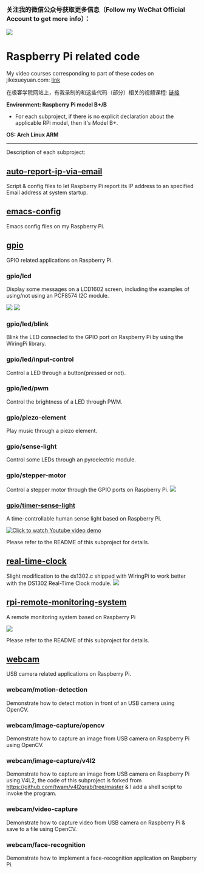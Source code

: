 ### 关注我的微信公众号获取更多信息（Follow my WeChat Official Account to get more info）：
![](https://raw.githubusercontent.com/codelast/raspberry-pi/master/codelast_wechat_qr_code.jpg)

# Raspberry Pi related code
My video courses corresponding to part of these codes on jikexueyuan.com: [link](http://search.jikexueyuan.com/course/?q=%E6%A0%91%E8%8E%93%E6%B4%BE "Click to watch")

在极客学院网站上，有我录制的和这些代码（部分）相关的视频课程: [链接](http://search.jikexueyuan.com/course/?q=%E6%A0%91%E8%8E%93%E6%B4%BE "点击跳转到极客学院查看")

**Environment: Raspberry Pi model B+/B**
* For each subproject, if there is no explicit declaration about the applicable RPi model, then it's Model B+.

**OS: Arch Linux ARM**

****

Description of each subproject:

## [auto-report-ip-via-email](./auto-report-ip-via-email)
Script & config files to let Raspberry Pi report its IP address to an specified Email address at system startup.

## [emacs-config](./emacs-config)
Emacs config files on my Raspberry Pi.

## [gpio](./gpio)
GPIO related applications on Raspberry Pi.
### gpio/lcd
Display some messages on a LCD1602 screen, including the examples of using/not using an PCF8574 I2C module.

![](https://raw.githubusercontent.com/codelast/raspberry-pi/master/gpio/lcd/demo/lcd1602-8bit-display.png)
![](https://raw.githubusercontent.com/codelast/raspberry-pi/master/gpio/lcd/demo/lcd1602-with-i2c-2.jpg)
### gpio/led/blink
Blink the LED connected to the GPIO port on Raspberry Pi by using the WiringPi library.
### gpio/led/input-control
Control a LED through a button(pressed or not).
### gpio/led/pwm
Control the brightness of a LED through PWM.
### gpio/piezo-element
Play music through a piezo element.
### gpio/sense-light
Control some LEDs through an pyroelectric module.
### gpio/stepper-motor
Control a stepper motor through the GPIO ports on Raspberry Pi.
![](https://raw.githubusercontent.com/codelast/raspberry-pi/master/gpio/stepper-motor/demo/stepper-motor.png)
### [gpio/timer-sense-light](./gpio/timer-sense-light)
A time-controllable human sense light based on Raspberry Pi.

[![Click to watch Youtube video demo](https://raw.githubusercontent.com/codelast/raspberry-pi/master/gpio/timer-sense-light/demo/finished_product_1.jpg)](https://www.youtube.com/watch?v=_6llPyMW7_M)

Please refer to the README of this subproject for details.

## [real-time-clock](./real-time-clock)
Slight modification to the ds1302.c shipped with WiringPi to work better with the DS1302 Real-Time Clock module.
![](https://raw.githubusercontent.com/codelast/raspberry-pi/master/real-time-clock/demo/ds1302_1.jpg)

## [rpi-remote-monitoring-system](./rpi-remote-monitoring-system)
A remote monitoring system based on Raspberry Pi

![](https://raw.githubusercontent.com/codelast/raspberry-pi/master/rpi-remote-monitoring-system/demo/pi-controller_1.png)

Please refer to the README of this subproject for details.

## [webcam](./webcam)
USB camera related applications on Raspberry Pi.
### webcam/motion-detection
Demonstrate how to detect motion in front of an USB camera using OpenCV.
### webcam/image-capture/opencv
Demonstrate how to capture an image from USB camera on Raspberry Pi using OpenCV.
### webcam/image-capture/v4l2
Demonstrate how to capture an image from USB camera on Raspberry Pi using V4L2, the code of this subproject is forked from https://github.com/twam/v4l2grab/tree/master & I add a shell script to invoke the program.
### webcam/video-capture
Demonstrate how to capture video from USB camera on Raspberry Pi & save to a file using OpenCV.
### webcam/face-recognition
Demonstrate how to implement a face-recognition application on Raspberry Pi.

